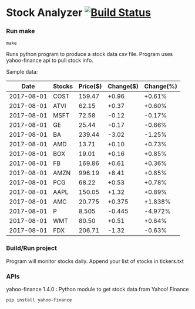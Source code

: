 # Stock Analyzer [![Build Status](https://travis-ci.org/ogoyal/StockAnalyzer.svg?branch=master)](https://travis-ci.org/ogoyal/StockAnalyzer)

### Run make
```
make
```

Runs python program to produce a stock data csv file. Program uses yahoo-finance api to pull stock info.

Sample data:

| Date| Stocks| Price($)| Change($)| Change(%) | 
| --- | --- | --- | --- | ---  | 
| 2017-08-01| COST| 159.47| +0.96| +0.61% | 
| 2017-08-01| ATVI| 62.15| +0.37| +0.60% | 
| 2017-08-01| MSFT| 72.58| -0.12| -0.17% | 
| 2017-08-01| GE| 25.44| -0.17| -0.66% | 
| 2017-08-01| BA| 239.44| -3.02| -1.25% | 
| 2017-08-01| AMD| 13.71| +0.10| +0.73% | 
| 2017-08-01| BOX| 19.01| +0.16| +0.85% | 
| 2017-08-01| FB| 169.86| +0.61| +0.36% | 
| 2017-08-01| AMZN| 996.19| +8.41| +0.85% | 
| 2017-08-01| PCG| 68.22| +0.53| +0.78% | 
| 2017-08-01| AAPL| 150.05| +1.32| +0.89% | 
| 2017-08-01| AMC| 20.775| +0.375| +1.838% | 
| 2017-08-01| P| 8.505| -0.445| -4.972% | 
| 2017-08-01| WMT| 80.50| +0.51| +0.64% | 
| 2017-08-01| FDX| 206.71| -1.32| -0.63% | 

### Build/Run project

Program will monitor stocks daily. Append your list of stocks in tickers.txt

### APIs
yahoo-finance 1.4.0 : Python module to get stock data from Yahoo! Finance

```
pip install yahoo-finance
```

